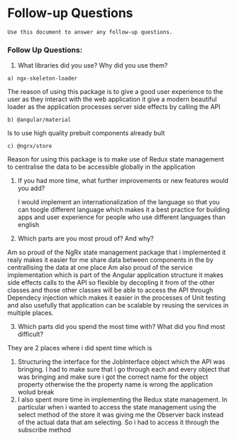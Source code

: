 # Follow-up Questions

```
Use this document to answer any follow-up questions.
```

### Follow Up Questions:

1. What libraries did you use? Why did you use them?
```
a) ngx-skeleton-loader   
  ```
The reason of using this package is to give a good user experience to the user as they interact with the web application
it give a modern beautiful loader as the application processes server side effects by calling the API


  ```
b) @angular/material
 ```
 Is to use high quality prebuit components already bult 
 ```
c) @ngrx/store
  ```
  Reason for using this package is to make use of Redux state management to centralise the data to be accessible globally in the application
  

1. If you had more time, what further improvements or new features would you add?
   
   I would implement an internationalization of the language so that you can toogle different language which makes it a best practice for building apps and
   user experience for people who use different languages than english

2. Which parts are you most proud of? And why?

Am so proud of the NgRx state management package that i implemented it realy makes it easier for me share data between components in the by centrallising the data at one place
Am also proud of the service implementation which is part of the Angular application structure it makes side effects calls to the API so flexible by decopling it from of the 
other classes and those other classes will be able to access the API through Dependecy injection which makes it easier in the processes of Unit testing and also usefully
that application can be scalable by reusing the services in multiple places.

3. Which parts did you spend the most time with? What did you find most difficult?

They are 2 places where i did spent time which is 
  1) Structuring the interface for the JobInterface object which the API was bringing. I had to make sure that i go through each and every object that  was bringing and make sure i got the correct name for the object property otherwise the the property name is wrong the application wolud break
  2) I also spent more time in implementing the Redux state management. In particular when i wanted to access the state management using the select method of the store it was giving me the Observer back instead of the actual data that am selecting. So i had to access it through the subscribe method

